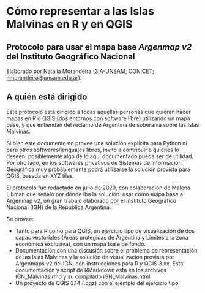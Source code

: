 # Cómo representar a las Islas Malvinas en R y en QGIS
## Protocolo para usar el mapa base _Argenmap v2_ del Instituto Geográfico Nacional

Elaborado por Natalia Morandeira (3iA-UNSAM, CONICET; nmorandeira@unsam.edu.ar).

## A quién está dirigido
Este protocolo está dirigido a todas aquellas personas que quieran hacer mapas en R o QGIS (dos entornos con software libre) utilizando un mapa base, y que entiendan del reclamo de Argentina de soberanía sobre las Islas Malvinas.

Si bien este documento no provee una solución explícita para Python ni para otros softwares/lenguajes libres, invito a contribuir a quienes lo deseen: posiblemente algo de lo aquí documentado pueda ser de utilidad. Por otro lado, en los softwares privativos de Sistemas de Información Geográfica muy probablemente podrá utilizarse la solución provista para QGIS, basada en XYZ tiles.

El protocolo fue redactado en julio de 2020, con colaboración de Malena Libman que señaló por dónde iba la solución: usar como mapa base a Argenmap v2, un gran trabajo elaborado por el Instituto Geográfico Nacional (IGN) de la República Argentina.

Se provee:
- Tanto para R como para QGIS, un ejercicio tipo de visualización de dos capas vectoriales (Áreas protegidas de Argentina y Límites a la zona económica exclusiva), con un mapa base de fondo.
- Documentación con una discusión sobre el problema de representación de las Islas Malvinas y la solución de visualización provista por Argenmaps v2 del IGN, con instrucciones para R y QGIS 3.xx. Esta documentación y script de RMarkdown está en los archivos IGN_Malvinas.rmd y su compilado IGN_Malvinas.html.
- Un proyecto de QGIS 3.14 (.qgz) con el ejemplo del ejercicio tipo.
